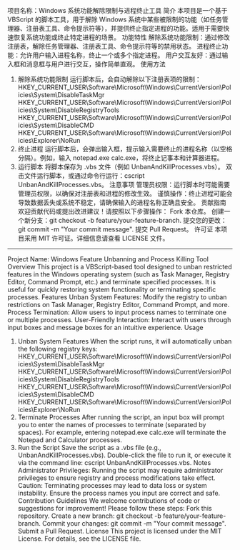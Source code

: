 项目名称：Windows 系统功能解除限制与进程终止工具
简介
本项目是一个基于 VBScript 的脚本工具，用于解除 Windows 系统中某些被限制的功能（如任务管理器、注册表工具、命令提示符等），并提供终止指定进程的功能。适用于需要快速恢复系统功能或终止特定进程的场景。
功能特性
解除系统功能限制：通过修改注册表，解除任务管理器、注册表工具、命令提示符等的禁用状态。
进程终止功能：允许用户输入进程名称，终止一个或多个指定进程。
用户交互友好：通过输入框和消息框与用户进行交互，操作简单直观。
使用方法
1. 解除系统功能限制
运行脚本后，会自动解除以下注册表项的限制：
HKEY_CURRENT_USER\Software\Microsoft\Windows\CurrentVersion\Policies\System\DisableTaskMgr
HKEY_CURRENT_USER\Software\Microsoft\Windows\CurrentVersion\Policies\System\DisableRegistryTools
HKEY_CURRENT_USER\Software\Microsoft\Windows\CurrentVersion\Policies\System\DisableCMD
HKEY_CURRENT_USER\Software\Microsoft\Windows\CurrentVersion\Policies\Explorer\NoRun
2. 终止进程
运行脚本后，会弹出输入框，提示输入需要终止的进程名称（以空格分隔）。例如，输入 notepad.exe calc.exe，将终止记事本和计算器进程。
3. 运行脚本
将脚本保存为 .vbs 文件（例如 UnbanAndKillProcesses.vbs）。
双击文件运行脚本，或通过命令行运行：cscript UnbanAndKillProcesses.vbs。
注意事项
管理员权限：运行脚本时可能需要管理员权限，以确保对注册表和进程的修改生效。
谨慎操作：终止进程可能会导致数据丢失或系统不稳定，请确保输入的进程名称正确且安全。
贡献指南
欢迎贡献代码或提出改进建议！请按照以下步骤操作：
Fork 本仓库。
创建一个新分支：git checkout -b feature/your-feature-branch.
提交您的更改：git commit -m "Your commit message".
提交 Pull Request。
许可证
本项目采用 MIT 许可证。详细信息请查看 LICENSE 文件。
------------------------------------------------------------------------------------------------------------------------------------------------------------------------------
Project Name: Windows Feature Unbanning and Process Killing Tool
Overview
This project is a VBScript-based tool designed to unban restricted features in the Windows operating system (such as Task Manager, Registry Editor, Command Prompt, etc.) and terminate specified processes. It is useful for quickly restoring system functionality or terminating specific processes.
Features
Unban System Features: Modify the registry to unban restrictions on Task Manager, Registry Editor, Command Prompt, and more.
Process Termination: Allow users to input process names to terminate one or multiple processes.
User-Friendly Interaction: Interact with users through input boxes and message boxes for an intuitive experience.
Usage
1. Unban System Features
When the script runs, it will automatically unban the following registry keys:
HKEY_CURRENT_USER\Software\Microsoft\Windows\CurrentVersion\Policies\System\DisableTaskMgr
HKEY_CURRENT_USER\Software\Microsoft\Windows\CurrentVersion\Policies\System\DisableRegistryTools
HKEY_CURRENT_USER\Software\Microsoft\Windows\CurrentVersion\Policies\System\DisableCMD
HKEY_CURRENT_USER\Software\Microsoft\Windows\CurrentVersion\Policies\Explorer\NoRun
2. Terminate Processes
After running the script, an input box will prompt you to enter the names of processes to terminate (separated by spaces). For example, entering notepad.exe calc.exe will terminate the Notepad and Calculator processes.
3. Run the Script
Save the script as a .vbs file (e.g., UnbanAndKillProcesses.vbs).
Double-click the file to run it, or execute it via the command line: cscript UnbanAndKillProcesses.vbs.
Notes
Administrator Privileges: Running the script may require administrator privileges to ensure registry and process modifications take effect.
Caution: Terminating processes may lead to data loss or system instability. Ensure the process names you input are correct and safe.
Contribution Guidelines
We welcome contributions of code or suggestions for improvement! Please follow these steps:
Fork this repository.
Create a new branch: git checkout -b feature/your-feature-branch.
Commit your changes: git commit -m "Your commit message".
Submit a Pull Request.
License
This project is licensed under the MIT License. For details, see the LICENSE file.
